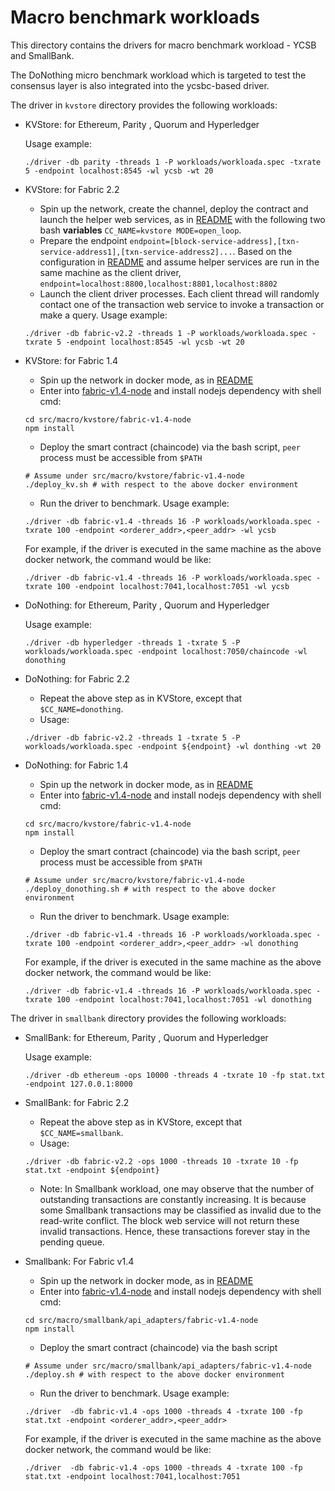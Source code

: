 # Macro benchmark workloads
This directory contains the drivers for macro benchmark workload - YCSB and SmallBank.

The DoNothing micro benchmark workload which is targeted to test the consensus layer is also integrated into the ycsbc-based driver.

The driver in `kvstore` directory provides the following workloads:

* KVStore: for Ethereum, Parity , Quorum and Hyperledger

  Usage example:
  ```
  ./driver -db parity -threads 1 -P workloads/workloada.spec -txrate 5 -endpoint localhost:8545 -wl ycsb -wt 20
  ```

* KVStore: for Fabric 2.2
  * Spin up the network, create the channel, deploy the contract and launch the helper web services, as in [README](../../benchmark/fabric-v2.2/README.md) with the following two bash **variables** `CC_NAME=kvstore MODE=open_loop`.
  * Prepare the endpoint `endpoint=[block-service-address],[txn-service-address1],[txn-service-address2]...`. Based on the configuration in [README](../../benchmark/fabric-v2.2/README.md) and assume helper services are run in the same machine as the client driver, `endpoint=localhost:8800,localhost:8801,localhost:8802`
  * Launch the client driver processes. Each client thread will randomly contact one of the transaction web service to invoke a transaction or make a query. 
  Usage example:
  ```
  ./driver -db fabric-v2.2 -threads 1 -P workloads/workloada.spec -txrate 5 -endpoint localhost:8545 -wl ycsb -wt 20
  ```

* KVStore: for Fabric 1.4
  * Spin up the network in docker mode, as in [README](../../benchmark/fabric-v1.4/README.md)
  * Enter into [fabric-v1.4-node](kvstore/fabric-v1.4-node) and install nodejs dependency with shell cmd:
  ```
  cd src/macro/kvstore/fabric-v1.4-node
  npm install
  ```
  * Deploy the smart contract (chaincode) via the bash script, `peer` process must be accessible from `$PATH`
  ```
  # Assume under src/macro/kvstore/fabric-v1.4-node
  ./deploy_kv.sh # with respect to the above docker environment
  ```
  * Run the driver to benchmark. Usage example: 
  ```
  ./driver -db fabric-v1.4 -threads 16 -P workloads/workloada.spec -txrate 100 -endpoint <orderer_addr>,<peer_addr> -wl ycsb
  ```
  For example, if the driver is executed in the same machine as the above docker network, the command would be like: 
  ```
  ./driver -db fabric-v1.4 -threads 16 -P workloads/workloada.spec -txrate 100 -endpoint localhost:7041,localhost:7051 -wl ycsb
  ```

* DoNothing: for Ethereum, Parity , Quorum and Hyperledger

  Usage example:
  ```
  ./driver -db hyperledger -threads 1 -txrate 5 -P workloads/workloada.spec -endpoint localhost:7050/chaincode -wl donothing

* DoNothing: for Fabric 2.2
  * Repeat the above step as in KVStore, except that `$CC_NAME=donothing`.
  * Usage: 
  ```
  ./driver -db fabric-v2.2 -threads 1 -txrate 5 -P workloads/workloada.spec -endpoint ${endpoint} -wl donthing -wt 20
  ```

* DoNothing: for Fabric 1.4
  * Spin up the network in docker mode, as in [README](../../benchmark/fabric-v1.4/README.md)
  * Enter into [fabric-v1.4-node](kvstore/fabric-v1.4-node) and install nodejs dependency with shell cmd:
  ```
  cd src/macro/kvstore/fabric-v1.4-node
  npm install
  ```
  * Deploy the smart contract (chaincode) via the bash script, `peer` process must be accessible from `$PATH`
  ```
  # Assume under src/macro/kvstore/fabric-v1.4-node
  ./deploy_donothing.sh # with respect to the above docker environment
  ```
  * Run the driver to benchmark. Usage example: 
  ```
  ./driver -db fabric-v1.4 -threads 16 -P workloads/workloada.spec -txrate 100 -endpoint <orderer_addr>,<peer_addr> -wl donothing
  ```
  For example, if the driver is executed in the same machine as the above docker network, the command would be like: 
  ```
  ./driver -db fabric-v1.4 -threads 16 -P workloads/workloada.spec -txrate 100 -endpoint localhost:7041,localhost:7051 -wl donothing
  ```

The driver in `smallbank` directory provides the following workloads:

* SmallBank: for Ethereum, Parity , Quorum and Hyperledger 

  Usage example:
  ```
  ./driver -db ethereum -ops 10000 -threads 4 -txrate 10 -fp stat.txt -endpoint 127.0.0.1:8000 
  ```

* SmallBank: for Fabric 2.2
  * Repeat the above step as in KVStore, except that `$CC_NAME=smallbank`.
  * Usage: 
  ```
  ./driver -db fabric-v2.2 -ops 1000 -threads 10 -txrate 10 -fp stat.txt -endpoint ${endpoint}
  ```
  * Note: In Smallbank workload, one may observe that the number of outstanding transactions are constantly increasing. It is because some Smallbank transactions may be classified as invalid due to the read-write conflict. The block web service will not return these invalid transactions. Hence, these transactions forever stay in the pending queue. 

* Smallbank: For Fabric v1.4
  * Spin up the network in docker mode, as in [README](../../benchmark/fabric-v1.4/README.md)
  * Enter into [fabric-v1.4-node](smallbank/api_adapters/fabric-v1.4-node) and install nodejs dependency with shell cmd:
  ```
  cd src/macro/smallbank/api_adapters/fabric-v1.4-node
  npm install
  ```
  * Deploy the smart contract (chaincode) via the bash script
  ```
  # Assume under src/macro/smallbank/api_adapters/fabric-v1.4-node
  ./deploy.sh # with respect to the above docker environment
  ```
  * Run the driver to benchmark. Usage example: 
  ```
  ./driver  -db fabric-v1.4 -ops 1000 -threads 4 -txrate 100 -fp stat.txt -endpoint <orderer_addr>,<peer_addr>
  ```
  For example, if the driver is executed in the same machine as the above docker network, the command would be like: 
  ```
  ./driver  -db fabric-v1.4 -ops 1000 -threads 4 -txrate 100 -fp stat.txt -endpoint localhost:7041,localhost:7051
  ```

